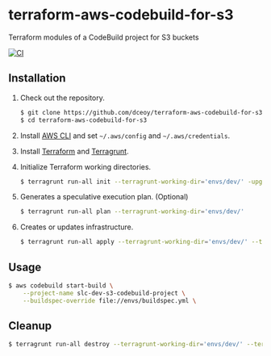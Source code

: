 terraform-aws-codebuild-for-s3
==============================

Terraform modules of a CodeBuild project for S3 buckets

[![CI](https://github.com/dceoy/terraform-aws-codebuild-for-s3/actions/workflows/ci.yml/badge.svg)](https://github.com/dceoy/terraform-aws-codebuild-for-s3/actions/workflows/ci.yml)

Installation
------------

1.  Check out the repository.

    ```sh
    $ git clone https://github.com/dceoy/terraform-aws-codebuild-for-s3.git
    $ cd terraform-aws-codebuild-for-s3
    ````

2.  Install [AWS CLI](https://aws.amazon.com/cli/) and set `~/.aws/config` and `~/.aws/credentials`.

3.  Install [Terraform](https://www.terraform.io/) and [Terragrunt](https://terragrunt.gruntwork.io/).

4.  Initialize Terraform working directories.

    ```sh
    $ terragrunt run-all init --terragrunt-working-dir='envs/dev/' -upgrade -reconfigure
    ```

5.  Generates a speculative execution plan. (Optional)

    ```sh
    $ terragrunt run-all plan --terragrunt-working-dir='envs/dev/'
    ```

6.  Creates or updates infrastructure.

    ```sh
    $ terragrunt run-all apply --terragrunt-working-dir='envs/dev/' --terragrunt-non-interactive
    ```

Usage
-----

```sh
$ aws codebuild start-build \
    --project-name slc-dev-s3-codebuild-project \
    --buildspec-override file://envs/buildspec.yml \
```

Cleanup
-------

```sh
$ terragrunt run-all destroy --terragrunt-working-dir='envs/dev/' --terragrunt-non-interactive
```
